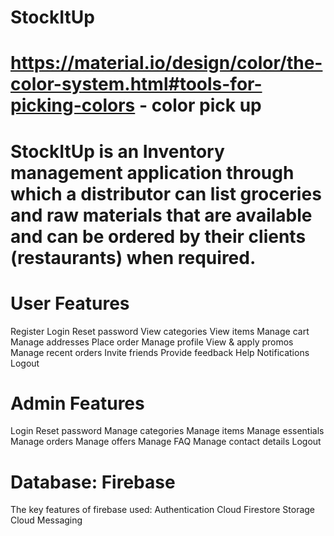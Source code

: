 # StockItUp
# https://material.io/design/color/the-color-system.html#tools-for-picking-colors - color pick up
# StockItUp is an Inventory management application through which a distributor can list groceries and raw materials that are available and can be ordered by their clients (restaurants) when required.
# User Features
 Register
 Login
 Reset password
 View categories
 View items
 Manage cart
 Manage addresses
 Place order
 Manage profile
 View & apply promos
 Manage recent orders
 Invite friends
 Provide feedback
 Help
 Notifications
 Logout

# Admin Features
 Login
 Reset password
 Manage categories
 Manage items
 Manage essentials
 Manage orders
 Manage offers
 Manage FAQ
 Manage contact details
 Logout

# Database: Firebase
  The key features of firebase used:
  Authentication
  Cloud Firestore
  Storage
  Cloud Messaging

